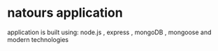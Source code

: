 # natours application
application is built using: node.js , express , mongoDB , mongoose and modern technologies